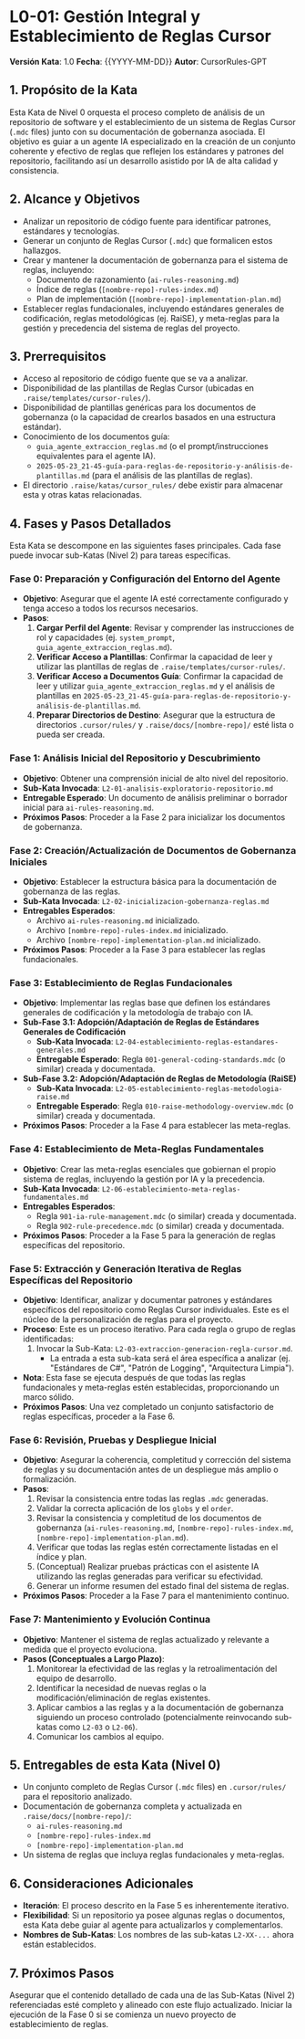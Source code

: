 # L0-01: Gestión Integral y Establecimiento de Reglas Cursor

**Versión Kata**: 1.0
**Fecha**: {{YYYY-MM-DD}}
**Autor**: CursorRules-GPT

## 1. Propósito de la Kata

Esta Kata de Nivel 0 orquesta el proceso completo de análisis de un repositorio de software y el establecimiento de un sistema de Reglas Cursor (`.mdc` files) junto con su documentación de gobernanza asociada. El objetivo es guiar a un agente IA especializado en la creación de un conjunto coherente y efectivo de reglas que reflejen los estándares y patrones del repositorio, facilitando así un desarrollo asistido por IA de alta calidad y consistencia.

## 2. Alcance y Objetivos

* Analizar un repositorio de código fuente para identificar patrones, estándares y tecnologías.
* Generar un conjunto de Reglas Cursor (`.mdc`) que formalicen estos hallazgos.
* Crear y mantener la documentación de gobernanza para el sistema de reglas, incluyendo:
  * Documento de razonamiento (`ai-rules-reasoning.md`)
  * Índice de reglas (`[nombre-repo]-rules-index.md`)
  * Plan de implementación (`[nombre-repo]-implementation-plan.md`)
* Establecer reglas fundacionales, incluyendo estándares generales de codificación, reglas metodológicas (ej. RaiSE), y meta-reglas para la gestión y precedencia del sistema de reglas del proyecto.

## 3. Prerrequisitos

* Acceso al repositorio de código fuente que se va a analizar.
* Disponibilidad de las plantillas de Reglas Cursor (ubicadas en `.raise/templates/cursor-rules/`).
* Disponibilidad de plantillas genéricas para los documentos de gobernanza (o la capacidad de crearlos basados en una estructura estándar).
* Conocimiento de los documentos guía:
  * `guia_agente_extraccion_reglas.md` (o el prompt/instrucciones equivalentes para el agente IA).
  * `2025-05-23_21-45-guía-para-reglas-de-repositorio-y-análisis-de-plantillas.md` (para el análisis de las plantillas de reglas).
* El directorio `.raise/katas/cursor_rules/` debe existir para almacenar esta y otras katas relacionadas.

## 4. Fases y Pasos Detallados

Esta Kata se descompone en las siguientes fases principales. Cada fase puede invocar sub-Katas (Nivel 2) para tareas específicas.

### Fase 0: Preparación y Configuración del Entorno del Agente

* **Objetivo**: Asegurar que el agente IA esté correctamente configurado y tenga acceso a todos los recursos necesarios.
* **Pasos**:
  1. **Cargar Perfil del Agente**: Revisar y comprender las instrucciones de rol y capacidades (ej. `system_prompt`, `guia_agente_extraccion_reglas.md`).
  2. **Verificar Acceso a Plantillas**: Confirmar la capacidad de leer y utilizar las plantillas de reglas de `.raise/templates/cursor-rules/`.
  3. **Verificar Acceso a Documentos Guía**: Confirmar la capacidad de leer y utilizar `guia_agente_extraccion_reglas.md` y el análisis de plantillas en `2025-05-23_21-45-guía-para-reglas-de-repositorio-y-análisis-de-plantillas.md`.
  4. **Preparar Directorios de Destino**: Asegurar que la estructura de directorios `.cursor/rules/` y `.raise/docs/[nombre-repo]/` esté lista o pueda ser creada.

### Fase 1: Análisis Inicial del Repositorio y Descubrimiento

* **Objetivo**: Obtener una comprensión inicial de alto nivel del repositorio.
* **Sub-Kata Invocada**: `L2-01-analisis-exploratorio-repositorio.md`
* **Entregable Esperado**: Un documento de análisis preliminar o borrador inicial para `ai-rules-reasoning.md`.
* **Próximos Pasos**: Proceder a la Fase 2 para inicializar los documentos de gobernanza.

### Fase 2: Creación/Actualización de Documentos de Gobernanza Iniciales

* **Objetivo**: Establecer la estructura básica para la documentación de gobernanza de las reglas.
* **Sub-Kata Invocada**: `L2-02-inicializacion-gobernanza-reglas.md`
* **Entregables Esperados**:
  * Archivo `ai-rules-reasoning.md` inicializado.
  * Archivo `[nombre-repo]-rules-index.md` inicializado.
  * Archivo `[nombre-repo]-implementation-plan.md` inicializado.
* **Próximos Pasos**: Proceder a la Fase 3 para establecer las reglas fundacionales.

### Fase 3: Establecimiento de Reglas Fundacionales

* **Objetivo**: Implementar las reglas base que definen los estándares generales de codificación y la metodología de trabajo con IA.
* **Sub-Fase 3.1: Adopción/Adaptación de Reglas de Estándares Generales de Codificación**
  * **Sub-Kata Invocada**: `L2-04-establecimiento-reglas-estandares-generales.md`
  * **Entregable Esperado**: Regla `001-general-coding-standards.mdc` (o similar) creada y documentada.
* **Sub-Fase 3.2: Adopción/Adaptación de Reglas de Metodología (RaiSE)**
  * **Sub-Kata Invocada**: `L2-05-establecimiento-reglas-metodologia-raise.md`
  * **Entregable Esperado**: Regla `010-raise-methodology-overview.mdc` (o similar) creada y documentada.
* **Próximos Pasos**: Proceder a la Fase 4 para establecer las meta-reglas.

### Fase 4: Establecimiento de Meta-Reglas Fundamentales

* **Objetivo**: Crear las meta-reglas esenciales que gobiernan el propio sistema de reglas, incluyendo la gestión por IA y la precedencia.
* **Sub-Kata Invocada**: `L2-06-establecimiento-meta-reglas-fundamentales.md`
* **Entregables Esperados**:
  * Regla `901-ia-rule-management.mdc` (o similar) creada y documentada.
  * Regla `902-rule-precedence.mdc` (o similar) creada y documentada.
* **Próximos Pasos**: Proceder a la Fase 5 para la generación de reglas específicas del repositorio.

### Fase 5: Extracción y Generación Iterativa de Reglas Específicas del Repositorio

* **Objetivo**: Identificar, analizar y documentar patrones y estándares específicos del repositorio como Reglas Cursor individuales. Este es el núcleo de la personalización de reglas para el proyecto.
* **Proceso**: Este es un proceso iterativo. Para cada regla o grupo de reglas identificadas:
  1. Invocar la Sub-Kata: `L2-03-extraccion-generacion-regla-cursor.md`.
     * La entrada a esta sub-kata será el área específica a analizar (ej. "Estándares de C#", "Patrón de Logging", "Arquitectura Limpia").
* **Nota**: Esta fase se ejecuta después de que todas las reglas fundacionales y meta-reglas estén establecidas, proporcionando un marco sólido.
* **Próximos Pasos**: Una vez completado un conjunto satisfactorio de reglas específicas, proceder a la Fase 6.

### Fase 6: Revisión, Pruebas y Despliegue Inicial

* **Objetivo**: Asegurar la coherencia, completitud y corrección del sistema de reglas y su documentación antes de un despliegue más amplio o formalización.
* **Pasos**:
  1. Revisar la consistencia entre todas las reglas `.mdc` generadas.
  2. Validar la correcta aplicación de los `globs` y el `order`.
  3. Revisar la consistencia y completitud de los documentos de gobernanza (`ai-rules-reasoning.md`, `[nombre-repo]-rules-index.md`, `[nombre-repo]-implementation-plan.md`).
  4. Verificar que todas las reglas estén correctamente listadas en el índice y plan.
  5. (Conceptual) Realizar pruebas prácticas con el asistente IA utilizando las reglas generadas para verificar su efectividad.
  6. Generar un informe resumen del estado final del sistema de reglas.
* **Próximos Pasos**: Proceder a la Fase 7 para el mantenimiento continuo.

### Fase 7: Mantenimiento y Evolución Continua

* **Objetivo**: Mantener el sistema de reglas actualizado y relevante a medida que el proyecto evoluciona.
* **Pasos (Conceptuales a Largo Plazo)**:
  1. Monitorear la efectividad de las reglas y la retroalimentación del equipo de desarrollo.
  2. Identificar la necesidad de nuevas reglas o la modificación/eliminación de reglas existentes.
  3. Aplicar cambios a las reglas y a la documentación de gobernanza siguiendo un proceso controlado (potencialmente reinvocando sub-katas como `L2-03` o `L2-06`).
  4. Comunicar los cambios al equipo.

## 5. Entregables de esta Kata (Nivel 0)

* Un conjunto completo de Reglas Cursor (`.mdc` files) en `.cursor/rules/` para el repositorio analizado.
* Documentación de gobernanza completa y actualizada en `.raise/docs/[nombre-repo]/`:
  * `ai-rules-reasoning.md`
  * `[nombre-repo]-rules-index.md`
  * `[nombre-repo]-implementation-plan.md`
* Un sistema de reglas que incluya reglas fundacionales y meta-reglas.

## 6. Consideraciones Adicionales

* **Iteración**: El proceso descrito en la Fase 5 es inherentemente iterativo.
* **Flexibilidad**: Si un repositorio ya posee algunas reglas o documentos, esta Kata debe guiar al agente para actualizarlos y complementarlos.
* **Nombres de Sub-Katas**: Los nombres de las sub-katas `L2-XX-...` ahora están establecidos.

## 7. Próximos Pasos

Asegurar que el contenido detallado de cada una de las Sub-Katas (Nivel 2) referenciadas esté completo y alineado con este flujo actualizado. Iniciar la ejecución de la Fase 0 si se comienza un nuevo proyecto de establecimiento de reglas.
